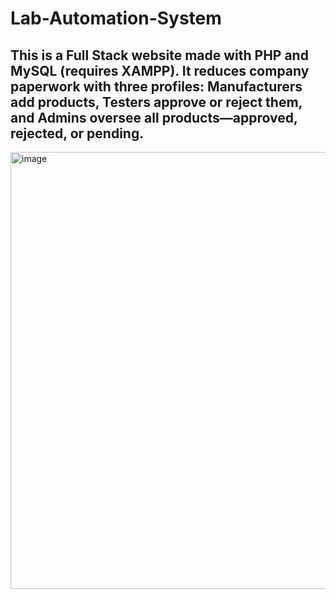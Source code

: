# Lab-Automation-System
This is a Full Stack website made with PHP and MySQL (requires XAMPP). It reduces company paperwork with three profiles: Manufacturers add products, Testers approve or reject them, and Admins oversee all products—approved, rejected, or pending.
----------------------------------------------------------------------
<img width="1265" height="699" alt="image" src="https://github.com/user-attachments/assets/9e915727-2ad0-4407-8863-83bbaf3106e9" />
